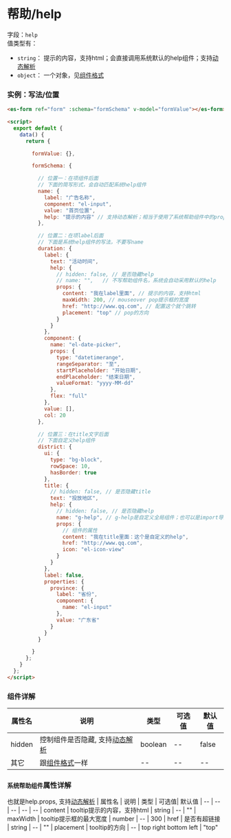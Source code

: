 
# 帮助/help

字段：`help`<br/>
值类型有：
- `string`： 提示的内容，支持html；会直接调用系统默认的help组件；支持[动态解析](./com-standard.md)
- `object`： 一个对象，见[组件格式](./com-format.md)

### 实例：写法/位置
<ClientOnly>
  <demo-block>

  ```html
  <es-form ref="form" :schema="formSchema" v-model="formValue"></es-form>

  <script>
    export default {
      data() {
        return {

          formValue: {},

          formSchema: {

            // 位置一：在项组件后面
            // 下面的简写形式，会自动匹配系统help组件
            name: {
              label: "广告名称",
              component: "el-input",
              value: "首页位置",
              help: "提示的内容" // 支持动态解析；相当于使用了系统帮助组件中的props.content
            },

            // 位置二：在项label后面
            // 下面是系统help组件的写法，不要写name
            duration: {
              label: {
                text: "活动时间",
                help: {
                  // hidden: false, // 是否隐藏help
                  // name: "",   // 不写帮助组件名，系统会自动采用默认的help
                  props: {
                    content: "我在label里面", // 提示的内容，支持html
                    maxWidth: 200, // mouseover pop提示框的宽度
                    href: "http://www.qq.com", // 配置这个就个跳转
                    placement: "top" // pop的方向
                  }
                }
              },
              component: {
                name: "el-date-picker",
                props: {
                  type: "datetimerange",
                  rangeSeparator: "至",
                  startPlaceholder: "开始日期",
                  endPlaceholder: "结束日期",
                  valueFormat: "yyyy-MM-dd"
                },
                flex: "full"
              },
              value: [],
              col: 20
            },

            // 位置三：在title文字后面
            // 下面自定义help组件
            district: {
              ui: {
                type: "bg-block",
                rowSpace: 10,
                hasBorder: true
              },
              title: {
                // hidden: false, // 是否隐藏title
                text: "投放地区",
                help: {
                  // hidden: false, // 是否隐藏help
                  name: "g-help", // g-help是自定义全局组件；也可以是import导入的局部组件
                  props: {
                    // 组件的属性
                    content: "我在title里面：这个是自定义的help",
                    href: "http://www.qq.com",
                    icon: "el-icon-view"
                  }
                }
              },
              label: false,
              properties: {
                province: {
                  label: "省份",
                  component: {
                    name: "el-input"
                  },
                  value: "广东省"
                }
              }
            }

          }
        };
      }
    };
  </script>
  ```
  </demo-block>
</ClientOnly>

### 组件详解

| 属性名 | 说明 | 类型 | 可选值| 默认值
| -- | -- | -- | -- | -- 
| hidden | 控制组件是否隐藏, 支持[动态解析](./com-standard.md) | boolean | -- | false
| 其它 | 跟[组件格式](./com-format.md)一样 | -- | -- | --

### `系统帮助组件`属性详解
也就是help.props, 支持[动态解析](./com-standard.md)
| 属性名 | 说明 | 类型 | 可选值| 默认值
| -- | -- | -- | -- | -- 
| content | tooltip提示的内容，支持html | string | -- | ""
| maxWidth | tooltip提示框的最大宽度 | number | -- | 300
| href | 是否有超链接 | string | -- | ""
| placement | tooltip的方向 | -- | top right bottom left | "top"
